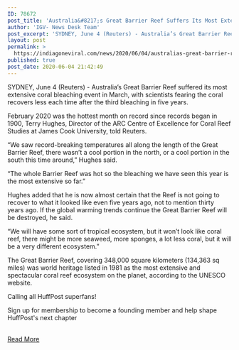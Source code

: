 ```yaml
---
ID: 78672
post_title: 'Australia&#8217;s Great Barrier Reef Suffers Its Most Extensive Coral Bleaching Event'
author: 'IGV- News Desk Team'
post_excerpt: 'SYDNEY, June 4 (Reuters) - Australia’s Great Barrier Reef suffered its most extensive coral bleaching event in March, with scientists fearing the coral recovers less each time after the third bleaching in five years. February 2020 was the hottest month on record since records began in 1900, Terry Hughes, Director of the ARC Centre of&hellip;'
layout: post
permalink: >
  https://indiagoneviral.com/news/2020/06/04/australias-great-barrier-reef-suffers-its-most-extensive-coral-bleaching-event/78672/india-gone-viral/
published: true
post_date: 2020-06-04 21:42:49
---
```

<div data-yaft-module="huffpost-entry-text">
<p>SYDNEY, June 4 (Reuters) - Australia’s Great Barrier Reef suffered its most extensive coral bleaching event in March, with scientists fearing the coral recovers less each time after the third bleaching in five years.</p>
<p>February 2020 was the hottest month on record since records began in 1900, Terry Hughes, Director of the ARC Centre of Excellence for Coral Reef Studies at James Cook University, told Reuters.</p>
<p>“We saw record-breaking temperatures all along the length of the Great Barrier Reef, there wasn’t a cool portion in the north, or a cool portion in the south this time around,” Hughes said.</p>
<p>“The whole Barrier Reef was hot so the bleaching we have seen this year is the most extensive so far.”</p>
<p>Hughes added that he is now almost certain that the Reef is not going to recover to what it looked like even five years ago, not to mention thirty years ago. If the global warming trends continue the Great Barrier Reef will be destroyed, he said.</p>
<p>“We will have some sort of tropical ecosystem, but it won’t look like coral reef, there might be more seaweed, more sponges, a lot less coral, but it will be a very different ecosystem.”</p>
<p>The Great Barrier Reef, covering 348,000 square kilometers (134,363 sq miles) was world heritage listed in 1981 as the most extensive and spectacular coral reef ecosystem on the planet, according to the UNESCO website.</p>







<section data-block-class="app-download-interstitial">
</section><section><div>
<div>

<p>Calling all HuffPost superfans!</p>
<p>Sign up for membership to become a founding member and help shape HuffPost's next chapter</p>
</div>

</div>

</section>




</div><br/><a href="https://www.huffpost.com/entry/great-barrier-reef-coral-bleaching_n_5ed8aeecc5b6ea15610b8a17" class="button purchase" rel="nofollow noopener noreferrer" target="_blank">Read More</a>